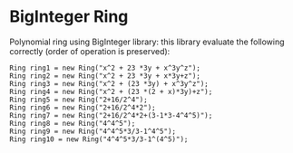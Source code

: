 # BigInteger Ring
Polynomial ring using BigInteger library: this library evaluate the following correctly (order of operation is preserved):

    Ring ring1 = new Ring("x^2 + 23 *3y + x^3y^z");
    Ring ring2 = new Ring("x^2 + 23 *3y + x*3y+z");
    Ring ring3 = new Ring("x^2 + (23 *3y) + x^3y^z");
    Ring ring4 = new Ring("x^2 + (23 *(2 + x)*3y)+z");
    Ring ring5 = new Ring("2+16/2^4");
    Ring ring6 = new Ring("2+16/2^4*2");
    Ring ring7 = new Ring("2+16/2^4*2+(3-1*3-4^4^5)");
    Ring ring8 = new Ring("4^4^5");
    Ring ring9 = new Ring("4^4^5*3/3-1^4^5");
    Ring ring10 = new Ring("4^4^5*3/3-1^(4^5)");
